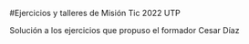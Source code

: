 #Ejercicios y talleres de Misión Tic 2022 UTP

Solución a los ejercicios que propuso el formador Cesar Díaz

